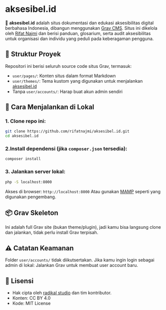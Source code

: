 # aksesibel.id

📘 **aksesibel.id** adalah situs dokumentasi dan edukasi aksesibilitas digital berbahasa Indonesia, dibangun menggunakan [Grav CMS](https://getgrav.org). Situs ini dikelola oleh [Rifat Najmi](https://github.com/rifatnajmi) dan berisi panduan, glosarium, serta audit aksesibilitas untuk organisasi dan individu yang peduli pada keberagaman pengguna.

## 📂 Struktur Proyek

Repositori ini berisi seluruh source code situs Grav, termasuk:
- `user/pages/`: Konten situs dalam format Markdown
- `user/themes/`: Tema kustom yang digunakan untuk menjalankan [aksesibel.id](https://aksesibel.id)
- Tanpa `user/accounts/`: Harap buat akun admin sendiri

## 🚀 Cara Menjalankan di Lokal

### 1. Clone repo ini:
```bash
git clone https://github.com/rifatnajmi/aksesibel.id.git
cd aksesibel.id
```
### 2.Install dependensi (jika `composer.json` tersedia): 
```bash
composer install
```
### 3. Jalankan server lokal:
```bash
php -S localhost:8000
```
Akses di browser: `http://localhost:8000`
Atau gunakan [MAMP](https://www.mamp.info/en/mac/) seperti yang digunakan pengembang.

## 📦 Grav Skeleton
Ini adalah full Grav site (bukan theme/plugin), jadi kamu bisa langsung clone dan jalankan, tidak perlu install Grav terpisah.

## ⚠️ Catatan Keamanan
Folder `user/accounts/` tidak diikutsertakan. Jika kamu ingin login sebagai admin di lokal:
Jalankan Grav untuk membuat user account baru.

## 📄 Lisensi
- Hak cipta oleh [radikal studio](https://radikal.id) dan tim kontributor.
- Konten: CC BY 4.0
- Kode: MIT License